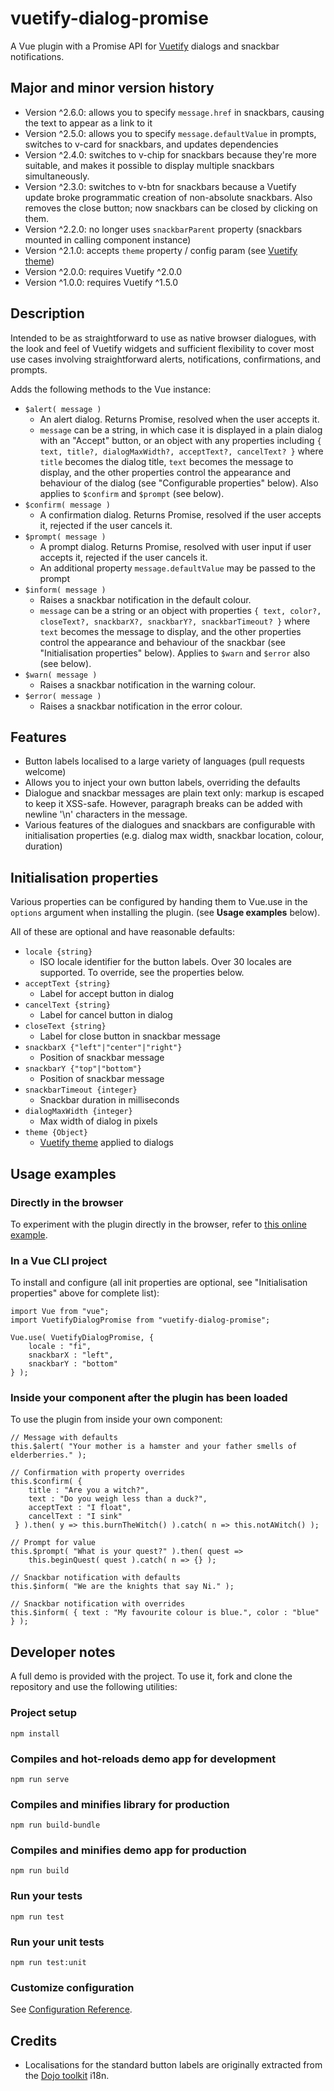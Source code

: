 # vuetify-dialog-promise

A Vue plugin with a Promise API for [Vuetify](https://www.npmjs.com/package/vuetify) dialogs and snackbar notifications.

## Major and minor version history

* Version ^2.6.0: allows you to specify `message.href` in snackbars, causing the text to appear as a link to it
* Version ^2.5.0: allows you to specify `message.defaultValue` in prompts, switches to v-card for snackbars, and updates 
dependencies
* Version ^2.4.0: switches to v-chip for snackbars because they're more suitable, and makes it possible to display 
multiple snackbars simultaneously.
* Version ^2.3.0: switches to v-btn for snackbars because a Vuetify update broke programmatic creation of non-absolute
snackbars. Also removes the close button; now snackbars can be closed by clicking on them.
* Version ^2.2.0: no longer uses `snackbarParent` property (snackbars mounted in calling component instance)
* Version ^2.1.0: accepts `theme` property / config param (see
  [Vuetify theme](https://vuetifyjs.com/en/customization/theme))
* Version ^2.0.0: requires Vuetify ^2.0.0
* Version ^1.0.0: requires Vuetify ^1.5.0

## Description

Intended to be as straightforward to use as native browser dialogues, with the look and feel of Vuetify widgets and
sufficient flexibility to cover most use cases involving straightforward alerts, notifications, confirmations, and
prompts. 
 
Adds the following methods to the Vue instance:

* `$alert( message )` 
    - An alert dialog. Returns Promise, resolved when the user accepts it.
    - `message` can be a string, in which case it is displayed in a plain dialog with an "Accept" button, or an object 
    with any properties including `{ text, title?, dialogMaxWidth?, acceptText?, cancelText? }` where `title` becomes 
    the dialog title, `text` becomes the message to display, and the other properties control the appearance and 
    behaviour of the dialog (see "Configurable properties" below). Also applies to `$confirm` and `$prompt` (see below).
* `$confirm( message )` 
    - A confirmation dialog. Returns Promise, resolved if the user accepts it, rejected if the user cancels it.
* `$prompt( message )` 
    - A prompt dialog. Returns Promise, resolved with user input if user accepts it, rejected if the user cancels it.
    - An additional property `message.defaultValue` may be passed to the prompt
* `$inform( message )`
    - Raises a snackbar notification in the default colour.
    - `message` can be a string or an object with properties `{ text, color?, closeText?, snackbarX?, snackbarY?,
    snackbarTimeout? }` where `text` becomes the message to display, and the other properties control the appearance
    and behaviour of the snackbar (see "Initialisation properties" below). Applies to `$warn` and `$error` also (see 
    below).
* `$warn( message )` 
    - Raises a snackbar notification in the warning colour.
* `$error( message )` 
    - Raises a snackbar notification in the error colour.

## Features

* Button labels localised to a large variety of languages (pull requests welcome)
* Allows you to inject your own button labels, overriding the defaults
* Dialogue and snackbar messages are plain text only: markup is escaped to keep it XSS-safe. However, paragraph breaks
can be added with newline '\\n' characters in the message.
* Various features of the dialogues and snackbars are configurable with initialisation properties (e.g. dialog max 
width, snackbar location, colour, duration)

## Initialisation properties

Various properties can be configured by handing them to Vue.use in the `options` argument when installing the plugin. 
(see **Usage examples** below). 

All of these are optional and have reasonable defaults:

* `locale {string}` 
    - ISO locale identifier for the button labels. Over 30 locales are supported. To override, see the properties below.
* `acceptText {string}` 
    - Label for accept button in dialog
* `cancelText {string}` 
    - Label for cancel button in dialog
* `closeText {string}` 
    - Label for close button in snackbar message
* `snackbarX {"left"|"center"|"right"}` 
    - Position of snackbar message
* `snackbarY {"top"|"bottom"}`
    - Position of snackbar message
* `snackbarTimeout {integer}` 
    - Snackbar duration in milliseconds
* `dialogMaxWidth {integer}` 
    - Max width of dialog in pixels
* `theme {Object}`
    - [Vuetify theme](https://vuetifyjs.com/en/customization/theme) applied to dialogs

## Usage examples

### Directly in the browser

To experiment with the plugin directly in the browser, refer to [this online example](https://codepen.io/brikoleur/pen/MWgEbGP).

### In a Vue CLI project

To install and configure (all init properties are optional, see "Initialisation properties" above for complete list):

```
import Vue from "vue";
import VuetifyDialogPromise from "vuetify-dialog-promise";

Vue.use( VuetifyDialogPromise, {
    locale : "fi",
    snackbarX : "left",
    snackbarY : "bottom"
} );
```

### Inside your component after the plugin has been loaded

To use the plugin from inside your own component:

```
// Message with defaults
this.$alert( "Your mother is a hamster and your father smells of elderberries." );

// Confirmation with property overrides
this.$confirm( { 
    title : "Are you a witch?", 
    text : "Do you weigh less than a duck?", 
    acceptText : "I float", 
    cancelText : "I sink"
 } ).then( y => this.burnTheWitch() ).catch( n => this.notAWitch() );
 
// Prompt for value
this.$prompt( "What is your quest?" ).then( quest => 
    this.beginQuest( quest ).catch( n => {} );
    
// Snackbar notification with defaults    
this.$inform( "We are the knights that say Ni." );

// Snackbar notification with overrides
this.$inform( { text : "My favourite colour is blue.", color : "blue" } );
```

## Developer notes

A full demo is provided with the project. To use it, fork and clone the repository and use the following utilities:

### Project setup

```
npm install
```

### Compiles and hot-reloads demo app for development
```
npm run serve
```

### Compiles and minifies library for production
```
npm run build-bundle
```

### Compiles and minifies demo app for production
```
npm run build
```

### Run your tests
```
npm run test
```

### Run your unit tests
```
npm run test:unit
```

### Customize configuration
See [Configuration Reference](https://cli.vuejs.org/config/).

## Credits

* Localisations for the standard button labels are originally extracted from the 
[Dojo toolkit](https://dojotoolkit.org/) i18n.